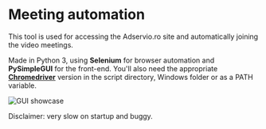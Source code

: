 # Meeting automation

This tool is used for accessing the Adservio.ro site and automatically joining the video meetings.

Made in Python 3, using __Selenium__ for browser automation and __PySimpleGUI__ for the front-end.
You'll also need the appropriate [__Chromedriver__](https://chromedriver.chromium.org/downloads) version in the script directory, Windows folder or as a PATH variable.

![GUI showcase](https://github.com/Marlex31/online-school/blob/master/Images/gui.JPG "GUI showcase")

Disclaimer: very slow on startup and buggy.
